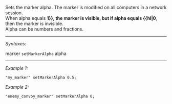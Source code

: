 Sets the marker alpha. The marker is modified on all computers in a network session.
<br>
When alpha equals **1}}, the marker is visible, but if alpha equals {{hl|0**, then the marker is invisible.
<br>
Alpha can be numbers and fractions.


---
*Syntaxes:*

marker `setMarkerAlpha` alpha

---
*Example 1:*

```sqf
"my_marker" setMarkerAlpha 0.5;
```

*Example 2:*

```sqf
"enemy_convoy_marker" setMarkerAlpha 0;
```